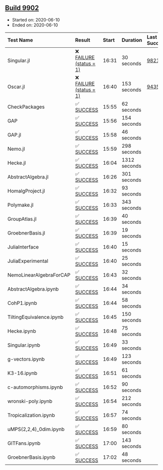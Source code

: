 ## [Build 9902](https://oscarci.mathematik.uni-kl.de/job/oscar/9902/)

* Started on: 2020-06-10
* Ended on: 2020-06-10

| Test Name    | Result | Start | Duration | Last Success | First Failure |
|:-------------|:-------|:------|:---------|:-------------|:--------------|
| Singular.jl | ❌ [FAILURE (status = 1)](https://oscarci.mathematik.uni-kl.de/job/oscar/9902/artifact/logs/build-9902/Singular.jl.log) | 16:31 | 30 seconds | [9821](https://oscarci.mathematik.uni-kl.de/job/oscar/9821/) | [9822](https://oscarci.mathematik.uni-kl.de/job/oscar/9822/) |
| Oscar.jl | ❌ [FAILURE (status = 1)](https://oscarci.mathematik.uni-kl.de/job/oscar/9902/artifact/logs/build-9902/Oscar.jl.log) | 16:40 | 153 seconds | [9435](https://oscarci.mathematik.uni-kl.de/job/oscar/9435/) | [9436](https://oscarci.mathematik.uni-kl.de/job/oscar/9436/) |
| CheckPackages | ✅ [SUCCESS](https://oscarci.mathematik.uni-kl.de/job/oscar/9902/artifact/logs/build-9902/CheckPackages.log) | 15:55 | 62 seconds |  |  |
| GAP | ✅ [SUCCESS](https://oscarci.mathematik.uni-kl.de/job/oscar/9902/artifact/logs/build-9902/GAP.log) | 15:56 | 154 seconds |  |  |
| GAP.jl | ✅ [SUCCESS](https://oscarci.mathematik.uni-kl.de/job/oscar/9902/artifact/logs/build-9902/GAP.jl.log) | 15:58 | 46 seconds |  |  |
| Nemo.jl | ✅ [SUCCESS](https://oscarci.mathematik.uni-kl.de/job/oscar/9902/artifact/logs/build-9902/Nemo.jl.log) | 15:59 | 298 seconds |  |  |
| Hecke.jl | ✅ [SUCCESS](https://oscarci.mathematik.uni-kl.de/job/oscar/9902/artifact/logs/build-9902/Hecke.jl.log) | 16:04 | 1312 seconds |  |  |
| AbstractAlgebra.jl | ✅ [SUCCESS](https://oscarci.mathematik.uni-kl.de/job/oscar/9902/artifact/logs/build-9902/AbstractAlgebra.jl.log) | 16:26 | 301 seconds |  |  |
| HomalgProject.jl | ✅ [SUCCESS](https://oscarci.mathematik.uni-kl.de/job/oscar/9902/artifact/logs/build-9902/HomalgProject.jl.log) | 16:32 | 93 seconds |  |  |
| Polymake.jl | ✅ [SUCCESS](https://oscarci.mathematik.uni-kl.de/job/oscar/9902/artifact/logs/build-9902/Polymake.jl.log) | 16:33 | 343 seconds |  |  |
| GroupAtlas.jl | ✅ [SUCCESS](https://oscarci.mathematik.uni-kl.de/job/oscar/9902/artifact/logs/build-9902/GroupAtlas.jl.log) | 16:39 | 40 seconds |  |  |
| GroebnerBasis.jl | ✅ [SUCCESS](https://oscarci.mathematik.uni-kl.de/job/oscar/9902/artifact/logs/build-9902/GroebnerBasis.jl.log) | 16:39 | 19 seconds |  |  |
| JuliaInterface | ✅ [SUCCESS](https://oscarci.mathematik.uni-kl.de/job/oscar/9902/artifact/logs/build-9902/JuliaInterface.log) | 16:40 | 15 seconds |  |  |
| JuliaExperimental | ✅ [SUCCESS](https://oscarci.mathematik.uni-kl.de/job/oscar/9902/artifact/logs/build-9902/JuliaExperimental.log) | 16:40 | 25 seconds |  |  |
| NemoLinearAlgebraForCAP | ✅ [SUCCESS](https://oscarci.mathematik.uni-kl.de/job/oscar/9902/artifact/logs/build-9902/NemoLinearAlgebraForCAP.log) | 16:43 | 32 seconds |  |  |
| AbstractAlgebra.ipynb | ✅ [SUCCESS](https://oscarci.mathematik.uni-kl.de/job/oscar/9902/artifact/logs/build-9902/AbstractAlgebra.ipynb.log) | 16:44 | 34 seconds |  |  |
| CohP1.ipynb | ✅ [SUCCESS](https://oscarci.mathematik.uni-kl.de/job/oscar/9902/artifact/logs/build-9902/CohP1.ipynb.log) | 16:44 | 58 seconds |  |  |
| TiltingEquivalence.ipynb | ✅ [SUCCESS](https://oscarci.mathematik.uni-kl.de/job/oscar/9902/artifact/logs/build-9902/TiltingEquivalence.ipynb.log) | 16:45 | 150 seconds |  |  |
| Hecke.ipynb | ✅ [SUCCESS](https://oscarci.mathematik.uni-kl.de/job/oscar/9902/artifact/logs/build-9902/Hecke.ipynb.log) | 16:48 | 75 seconds |  |  |
| Singular.ipynb | ✅ [SUCCESS](https://oscarci.mathematik.uni-kl.de/job/oscar/9902/artifact/logs/build-9902/Singular.ipynb.log) | 16:49 | 33 seconds |  |  |
| g-vectors.ipynb | ✅ [SUCCESS](https://oscarci.mathematik.uni-kl.de/job/oscar/9902/artifact/logs/build-9902/g-vectors.ipynb.log) | 16:49 | 123 seconds |  |  |
| K3-16.ipynb | ✅ [SUCCESS](https://oscarci.mathematik.uni-kl.de/job/oscar/9902/artifact/logs/build-9902/K3-16.ipynb.log) | 16:51 | 61 seconds |  |  |
| c-automorphisms.ipynb | ✅ [SUCCESS](https://oscarci.mathematik.uni-kl.de/job/oscar/9902/artifact/logs/build-9902/c-automorphisms.ipynb.log) | 16:52 | 90 seconds |  |  |
| wronski-poly.ipynb | ✅ [SUCCESS](https://oscarci.mathematik.uni-kl.de/job/oscar/9902/artifact/logs/build-9902/wronski-poly.ipynb.log) | 16:54 | 212 seconds |  |  |
| Tropicalization.ipynb | ✅ [SUCCESS](https://oscarci.mathematik.uni-kl.de/job/oscar/9902/artifact/logs/build-9902/Tropicalization.ipynb.log) | 16:57 | 74 seconds |  |  |
| uMPS(2,2,4)_0dim.ipynb | ✅ [SUCCESS](https://oscarci.mathematik.uni-kl.de/job/oscar/9902/artifact/logs/build-9902/uMPS-2-2-4-_0dim.ipynb.log) | 16:59 | 80 seconds |  |  |
| GITFans.ipynb | ✅ [SUCCESS](https://oscarci.mathematik.uni-kl.de/job/oscar/9902/artifact/logs/build-9902/GITFans.ipynb.log) | 17:00 | 143 seconds |  |  |
| GroebnerBasis.ipynb | ✅ [SUCCESS](https://oscarci.mathematik.uni-kl.de/job/oscar/9902/artifact/logs/build-9902/GroebnerBasis.ipynb.log) | 17:02 | 48 seconds |  |  |

